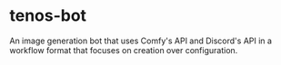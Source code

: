 # tenos-bot
An image generation bot that uses Comfy's API and Discord's API in a workflow format that focuses on creation over configuration.
